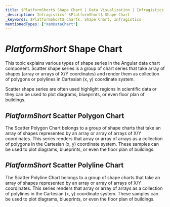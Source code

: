 ```yaml
---
title: $PlatformShort$ Shape Chart | Data Visualization | Infragistics
_description: Infragistics' $PlatformShort$ Shape Chart
_keywords: $PlatformShort$ Charts, Shape Chart, Infragistics
mentionedTypes: ["XamDataChart"]
---
```

# $PlatformShort$ Shape Chart

This topic explains various types of shape series in the Angular data chart component. Scatter shape series is a group of chart series that take array of shapes (array or arrays of X/Y coordinates) and render them as collection of polygons or polylines in Cartesian (x, y) coordinate system.

Scatter shape series are often used highlight regions in scientific data or they can be used to plot diagrams, blueprints, or even floor plan of buildings.

## $PlatformShort$ Scatter Polygon Chart

The Scatter Polygon Chart belongs to a group of shape charts that take an array of shapes represented by an array or array of arrays of X/Y coordinates. This series renders that array or array of arrays as a collection of polygons in the Cartesian (x, y) coordinate system. These samples can be used to plot diagrams, blueprints, or even the floor plan of buildings.


<code-view style="height: 400px" 
           data-demos-base-url="{environment:dvDemosBaseUrl}" 
           iframe-src="{environment:dvDemosBaseUrl}/charts/data-chart-type-scatter-polygon-series" 
           alt="$PlatformShort$ Scatter Polygon Chart" >
</code-view>

<div class="divider--half"></div>

## $PlatformShort$ Scatter Polyline Chart

The Scatter Polyline Chart belongs to a group of shape charts that take an array of shapes represented by an array or array of arrays of X/Y coordinates. This series renders that array or array of arrays as a collection of polylines in the Cartesian (x, y) coordinate system. These samples can be used to plot diagrams, blueprints, or even the floor plan of buildings.


<code-view style="height: 400px" 
           data-demos-base-url="{environment:dvDemosBaseUrl}" 
           iframe-src="{environment:dvDemosBaseUrl}/charts/data-chart-type-scatter-polyline-series" 
           alt="$PlatformShort$ Scatter Polyline Chart" >
</code-view>

<div class="divider--half"></div>

<!-- TODO list API links used in this topic 
## API Members
-->